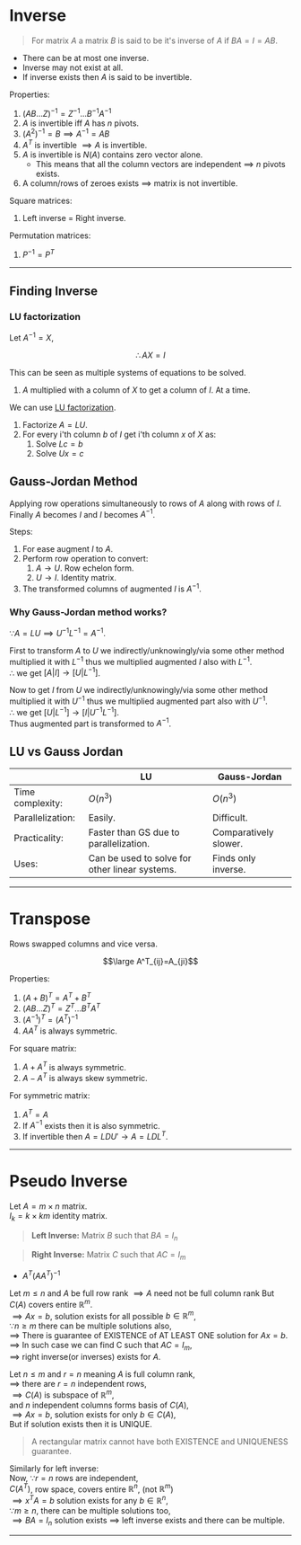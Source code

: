 # Inverse
> For matrix $A$ a matrix $B$ is said to be it's inverse of $A$ if $BA=I=AB$.

- There can be at most one inverse.
- Inverse may not exist at all.
- If inverse exists then $A$ is said to be invertible.

Properties:
1. $(AB...Z)^{-1}=Z^{-1}...B^{-1}A^{-1}$
2. $A$ is invertible iff $A$ has $n$ pivots.
3. $(A^2)^{-1}=B \implies A^{-1}=AB$
4. $A^T$ is invertible $\implies A$ is invertible.
5. $A$ is invertible is $N(A)$ contains zero vector alone.
	- This means that all the column vectors are independent $\implies$ $n$ pivots exists.
6. A column/rows of zeroes exists $\implies$ matrix is not invertible.

Square matrices:
1. Left inverse = Right inverse.

Permutation matrices:
1. $P^{-1}=P^T$

----
## Finding Inverse

### LU factorization
Let $A^{-1}=X$,  

$$\therefore AX=I$$

This can be seen as multiple systems of equations to be solved.
1. $A$ multiplied with a column of $X$ to get a column of $I$. At a time.

We can use [LU factorization](./LU%20Factorization.md).  
1. Factorize $A=LU$.
2. For every i'th column $b$ of $I$ get i'th column $x$ of $X$ as:
	1. Solve $Lc=b$
	2. Solve $Ux=c$

## Gauss-Jordan Method
Applying row operations simultaneously to rows of $A$ along with rows of $I$.  
Finally $A$ becomes $I$ and $I$ becomes $A^{-1}$.  

Steps:
1. For ease augment $I$ to $A$.
2. Perform row operation to convert:
	1. $A \to U$. Row echelon form.
	2. $U \to I$. Identity matrix.
3. The transformed columns of augmented $I$ is $A^{-1}$.

### Why Gauss-Jordan method works?  
$\because A=LU \implies U^{-1}L^{-1}=A^{-1}$.  

First to transform $A$ to $U$ we indirectly/unknowingly/via some other method multiplied it with $L^{-1}$ thus we multiplied augmented $I$ also with $L^{-1}$.  
$\therefore$ we get $[A|I] \to [U|L^{-1}]$.  

Now to get $I$ from $U$ we indirectly/unknowingly/via some other method multiplied it with $U^{-1}$ thus we multiplied augmented part also with $U^{-1}$.  
$\therefore$ we get $[U|L^{-1}] \to [I|U^{-1}L^{-1}]$.  
Thus augmented part is transformed to $A^{-1}$.  

## LU vs Gauss Jordan
| | LU | Gauss-Jordan |
|--|--|--|
| Time complexity: | $O(n^3)$ | $O(n^3)$ |
| Parallelization: | Easily. | Difficult. |
| Practicality: | Faster than GS due to parallelization. | Comparatively slower. |
| Uses: | Can be used to solve for other linear systems. | Finds only inverse. |


----
# Transpose
Rows swapped columns and vice versa.  

$$\large A^T_{ij}=A_{ji}$$

Properties:
1. $(A+B)^T = A^T + B^T$
2. $(AB...Z)^T=Z^T...B^TA^T$
3. $(A^{-1})^T=(A^T)^{-1}$
4. $AA^T$ is always symmetric.

For square matrix:
1. $A+A^T$ is always symmetric.
2. $A-A^T$ is always skew symmetric.

For symmetric matrix:
1. $A^T=A$
2. If $A^{-1}$ exists then it is also symmetric.
3. If invertible then $A=LDU' \to A=LDL^T$.

----
# Pseudo Inverse

Let $A =m \times n$ matrix.  
$I_k = k \times km$ identity matrix.  

> **Left Inverse:** Matrix $B$ such that $BA=I_n$

> **Right Inverse:** Matrix $C$ such that $AC=I_m$
- $A^T(AA^T)^{-1}$

Let $m \le n$ and $A$ be full row rank
$\implies A$ need not be full column rank
But  $C(A)$ covers entire $\mathbb{R}^m$.  
$\implies Ax=b$, solution exists for all possible $b \in \mathbb{R}^m$,  
$\because n \ge m$ there can be multiple solutions also,  
$\implies$ There is guarantee of EXISTENCE of AT LEAST ONE solution for $Ax=b$.  
$\implies$ In such case we can find C such that $AC=I_m$,  
$\implies$ right inverse(or inverses) exists for $A$.  

Let $n \le m$ and $r=n$ meaning $A$ is full column rank,  
$\implies$ there are $r=n$ independent rows,  
$\implies C(A)$ is subspace of $\mathbb{R}^m$,  
and $n$ independent columns forms basis of $C(A)$,  
$\implies Ax=b$, solution exists for only $b \in C(A)$,  
But if solution exists then it is UNIQUE.  

> A rectangular matrix cannot have both EXISTENCE and UNIQUENESS guarantee.

Similarly for left inverse:  
Now, $\because r=n$ rows are independent,  
$C(A^T)$, row space, covers entire $\mathbb{R}^n$,  (not $\mathbb{R}^m$)  
$\implies x^TA=b$ solution exists for any $b \in \mathbb{R}^n$,  
$\because m \ge n$, there can be multiple solutions too,  
$\implies BA=I_n$ solution exists $\implies$ left inverse exists and there can be multiple.  

----




